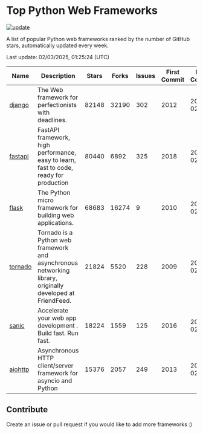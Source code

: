 # Top Python Web Frameworks

[![update](https://github.com/sunnysid3up/python-web-frameworks/actions/workflows/update.yml/badge.svg)](https://github.com/sunnysid3up/python-web-frameworks/actions/workflows/update.yml)

A list of popular Python web frameworks ranked by the number of GitHub stars, automatically updated every week.

Last update: 02/03/2025, 01:25:24 (UTC)

| Name          | Description          | Stars                     | Forks          | Issues               | First Commit        | Last Commit         |
|---------------|----------------------|---------------------------|----------------|----------------------|---------------------|---------------------|
| [django](https://github.com/django/django) | The Web framework for perfectionists with deadlines. | 82148 | 32190 | 302 | 2012 | 2025-02-03 |
| [fastapi](https://github.com/fastapi/fastapi) | FastAPI framework, high performance, easy to learn, fast to code, ready for production | 80440 | 6892 | 325 | 2018 | 2025-02-02 |
| [flask](https://github.com/pallets/flask) | The Python micro framework for building web applications. | 68683 | 16274 | 9 | 2010 | 2025-02-03 |
| [tornado](https://github.com/tornadoweb/tornado) | Tornado is a Python web framework and asynchronous networking library, originally developed at FriendFeed. | 21824 | 5520 | 228 | 2009 | 2025-02-02 |
| [sanic](https://github.com/sanic-org/sanic) |  Accelerate your web app development . Build fast. Run fast. | 18224 | 1559 | 125 | 2016 | 2025-02-02 |
| [aiohttp](https://github.com/aio-libs/aiohttp) | Asynchronous HTTP client/server framework for asyncio and Python | 15376 | 2057 | 249 | 2013 | 2025-02-02 |

## Contribute 

Create an issue or pull request if you would like to add more frameworks :)